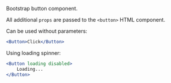 Bootstrap button component.

All additional `props` are passed to the `<button>` HTML component.

Can be used without parameters:

```jsx
<Button>Click</Button>
```

Using loading spinner:

```jsx
<Button loading disabled>
    Loading...
</Button>
```
